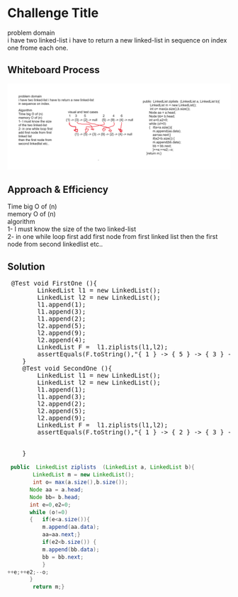 # Challenge Title
<!-- Description of the challenge -->
problem domain  
i have two linked-list i have to return a new linked-list
in sequence on index one frome each one.

## Whiteboard Process
<!-- Embedded whiteboard image -->
![Alt Text](CC8.png)
## Approach & Efficiency
<!-- What approach did you take? Why? What is the Big O space/time for this approach? -->
Time big O of (n)  
memory O of (n)   
algorithm  
1- I must know the size of the two linked-list  
2- in one while loop first add first node from first linked list 
then the first node from second linkedlist etc..


## Solution

<!-- Show how to run your code, and examples of it in action -->
<pre> @Test void FirstOne (){
        LinkedList l1 = new LinkedList();
        LinkedList l2 = new LinkedList();
        l1.append(1);
        l1.append(3);
        l1.append(2);
        l2.append(5);
        l2.append(9);
        l2.append(4);
        LinkedList F =  l1.ziplists(l1,l2);
        assertEquals(F.toString(),"{ 1 } -> { 5 } -> { 3 } -> { 9 } -> { 2 } -> { 4 } -> NULL");
    }
    @Test void SecondOne (){
        LinkedList l1 = new LinkedList();
        LinkedList l2 = new LinkedList();
        l1.append(1);
        l1.append(3);
        l2.append(2);
        l2.append(5);
        l2.append(9);
        LinkedList F =  l1.ziplists(l1,l2);
        assertEquals(F.toString(),"{ 1 } -> { 2 } -> { 3 } -> { 5 } -> { 9 } -> NULL");


    }</pre>
```java
 public  LinkedList ziplists  (LinkedList a, LinkedList b){
        LinkedList m = new LinkedList();
        int o= max(a.size(),b.size());
       Node aa = a.head;
       Node bb= b.head;
       int e=0,e2=0;
       while (o!=0)
       {   if(e<a.size()){
           m.append(aa.data);
           aa=aa.next;}
           if(e2<b.size()) {
           m.append(bb.data);
           bb = bb.next;
           }
++e;++e2;--o;
       }
        return m;}
```